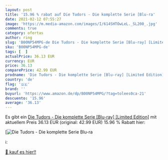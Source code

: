 ```yaml
---
layout: post
title: '15.96 % rabat auf Die Tudors - Die komplette Serie [Blu-ra'
date: 2021-02-12 07:55:27
image: 'https://m.media-amazon.com/images/I/614SHTOwLeL._SL200_.jpg'
comments: true
category: ofertas
author: ring
slug: 'B00NP54MPG-de Die Tudors - Die komplette Serie [Blu-ray] [Limited Edition]'
sku: 'B00NP54MPG-de'
tags: [  ]
actualPrice: 36.13 EUR
currency: EUR
price: 36.13
comparePrice: 42.99 EUR
prodname: 'Die Tudors - Die komplette Serie [Blu-ray] [Limited Edition]'
country: 'de'
flag: '🇩🇪'
brand: ''
buyurl: 'https://www.amazon.de/dp/B00NP54MPG/?tag=tolees0ca-21'
descuento: '15.96'
average: '36.13'
---
```


Es gibt ein [Die Tudors - Die komplette Serie [Blu-ray] [Limited Edition]](https://www.amazon.de/dp/B00NP54MPG/?tag=tolees0ca-21) mit aktuellem Preis 36.13 EUR (original: 42.99 EUR) 15.96 % Rabatt hier:

[![Die Tudors - Die komplette Serie [Blu-ra](https://m.media-amazon.com/images/I/614SHTOwLeL._SL200_.jpg)](https://www.amazon.de/dp/B00NP54MPG/?tag=tolees0ca-21)

ℹ️:


[🛒 kauf es hier!!](https://www.amazon.de/dp/B00NP54MPG/?tag=tolees0ca-21)
